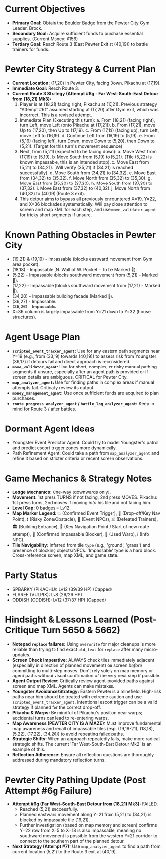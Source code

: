 # Current Objectives
*   **Primary Goal:** Obtain the Boulder Badge from the Pewter City Gym Leader, Brock.
*   **Secondary Goal:** Acquire sufficient funds to purchase essential supplies. (Current Money: ¥156)
*   **Tertiary Goal:** Reach Route 3 (East Pewter Exit at (40,19)) to battle trainers for funds.

# Pewter City Strategy & Current Plan
*   **Current Location:** (17,20) in Pewter City, facing Down. Pikachu at (17,19).
*   **Immediate Goal:** Reach Route 3.
*   **Current Route 3 Strategy (Attempt #6g - Far West-South-East Detour from (18,21) Mk3):**
    1.  Player is at (18,21) facing right, Pikachu at (17,21). Previous strategy "Attempt #6f" assumed starting at (17,20) after Gym exit, which was incorrect. This is a revised attempt.
    2.  Immediate Plan (Executing this turn):
        a. From (18,21) (facing right), turn Left, move Left (onto Pikachu at (17,21)).
        b. From (17,21), move Up to (17,20), then Up to (17,19).
        c. From (17,19) (facing up), turn Left, move Left to (16,19).
        d. Continue Left from (16,19) to (5,19).
        e. From (5,19) (facing left), turn Down, move Down to (5,20), then Down to (5,21). (Target for this turn's movement sequence)
    3.  Next, from (5,21) (expected to be facing down):
        a.  Move West from (17,19) to (5,19).
        b.  Move South from (5,19) to (5,21). (Tile (5,22) is known impassable, this is an intended stop).
        c.  Move East from (5,21) to (34,21). (Will verify (35,21) if (34,21) is reached successfully).
        d.  Move South from (34,21) to (34,32).
        e.  Move East from (34,32) to (35,32).
        f.  Move North from (35,32) to (35,30).
        g.  Move East from (35,30) to (37,30).
        h.  Move South from (37,30) to (37,32).
        i.  Move East from (37,32) to (40,32).
        j.  Move North from (40,32) to (40,19) (Route 3 exit).
    4.  This detour aims to bypass all previously encountered X=19, Y=22, and X=36 blockades systematically. Will pay close attention to screen and map XML for each step, and use `move_validator_agent` for tricky short segments if unsure.

# Known Pathing Obstacles in Pewter City
*   (19,21) & (19,19) - Impassable (blocks eastward movement from Gym area pocket).
*   (18,18) - Impassable (N. Wall of W. Pocket - To be Marked 🧱).
*   (5,22) - Impassable (blocks southward movement from (5,21) - Marked 🧱).
*   (17,22) - Impassable (blocks southward movement from (17,21) - Marked 🧱).
*   (34,20) - Impassable building facade (Marked 🧱).
*   (36,27) - Impassable.
*   (35,26) - Impassable.
*   X=36 column is largely impassable from Y=21 down to Y=32 (house structures).

# Agent Usage Plan
*   **`scripted_event_tracker_agent`:** Use for any eastern path segments near Y=19 (e.g., from (33,19) towards (40,19)) to assess risk from Youngster (36,17) if detours fail and direct approach is reconsidered.
*   **`move_validator_agent`:** Use for short, complex, or risky manual pathing segments if unsure, especially after an agent path is provided or if screen details are ambiguous. CRITICAL for Pewter City.
*   **`map_analyzer_agent`:** Use for finding paths in complex areas if manual attempts fail. Critically review its output.
*   **`money_management_agent`:** Use once sufficient funds are acquired to plan purchases.
*   **`route_progress_analyzer_agent` / `battle_log_analyzer_agent`:** Keep in mind for Route 3 / after battles.

# Dormant Agent Ideas
*   Youngster Event Predictor Agent: Could try to model Youngster's patrol and predict escort trigger zones more dynamically.
*   Path Refinement Agent: Could take a path from `map_analyzer_agent` and refine it based on stricter criteria or recent screen observations.

# Game Mechanics & Strategy Notes
*   **Ledge Mechanics:** One-way (downwards only).
*   **Movement:** 1st press TURNS if not facing, 2nd press MOVES. Pikachu: 1st press turns, 2nd moves if moving *into* his tile and not facing him.
*   **Level Cap:** 0 badges = Lv12.
*   **Map Marker Legend:** 💥 (Confirmed Event Trigger), 🎯 (Drop-off/Key Nav Point), ❗ (Risky Zone/Obstacle), 💁 (Event NPCs), ☠️ (Defeated Trainers), 🏛️ (Building Entrance), 📍 (Key Navigation Point / Start of new route attempt), 🧱 (Confirmed Impassable Blocker), 🚪 (Used Warp), ℹ️ (Info NPC).
*   **Tile Navigability:** Inferred from tile `type` (e.g., 'ground', 'grass') and presence of blocking objects/NPCs. 'Impassable' type is a hard block. Cross-reference screen, map XML, and game state.

# Party Status
*   SPBARKY (PIKACHU): Lv12 (39/39 HP) (Capped)
*   FLAREE (VULPIX): Lv8 (26/26 HP)
*   ODDISH (ODDISH): Lv12 (37/37 HP) (Capped)

# Hindsight & Lessons Learned (Post-Critique Turn 5650 & 5662)
*   **Notepad `replace` failures:** Using `overwrite` for major cleanups is more reliable than trying to find exact `old_text` for `replace` after many micro-updates.
*   **Screen Check Imperative:** ALWAYS check tiles immediately adjacent (especially in direction of planned movement) on screen *before* committing to multi-step moves. Don't rely solely on map memory or agent paths without visual confirmation of the very next step if possible.
*   **Agent Output Review:** Critically review agent-provided paths against screen and map XML. Agents can make mistakes.
*   **Youngster Avoidance/Strategy:** Eastern Pewter is a minefield. High-risk paths near him should be treated with extreme caution and use `scripted_event_tracker_agent`. Intentional escort trigger can be a valid strategy if planned for the correct drop-off.
*   **Pikachu & Warps:** Be mindful of Pikachu's position near warps; accidental turns can lead to re-entering warps.
*   **Map Awareness (PEWTER CITY IS A MAZE):** Must improve fundamental map awareness and recall of impassable tiles (esp. (19,19-21), (18,18), (5,22), (17,22), (34,20)) to avoid repeating failed paths.
*   **Strategic Shifts:** When an approach repeatedly fails, make more radical strategic shifts. The current 'Far West-South-East Detour Mk2' is an example of this.
*   **Reflection Adherence:** Ensure all reflection questions are thoroughly addressed during mandatory reflection turns.

# Pewter City Pathing Update (Post Attempt #6g Failure)
*   **Attempt #6g (Far West-South-East Detour from (18,21) Mk3):** FAILED.
    *   Reached (5,21) successfully.
    *   Planned eastward movement along Y=21 from (5,21) to (34,21) is blocked by impassable tile (19,21).
    *   Further investigation (based on map memory and screen) confirms Y=22 row from X=5 to X=18 is also impassable, meaning no southward movement is possible from the western Y=21 corridor to connect to the southern part of the planned detour.
*   **Next Strategy (Attempt #7):** Use `map_analyzer_agent` to find a path from current location (5,21) to the Route 3 exit at (40,19).